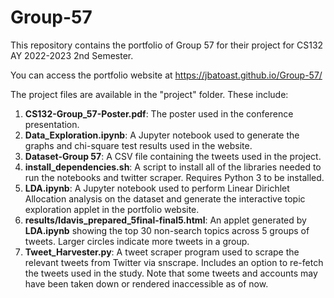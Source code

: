 # Group-57
This repository contains the portfolio of Group 57 for their project for CS132 AY 2022-2023 2nd Semester.

You can access the portfolio website at https://jbatoast.github.io/Group-57/

The project files are available in the "project" folder. These include:
1. **CS132-Group_57-Poster.pdf**: The poster used in the conference presentation.
2. **Data_Exploration.ipynb**: A Jupyter notebook used to generate the graphs and chi-square test results used in the website.
3. **Dataset-Group 57**: A CSV file containing the tweets used in the project.
4. **install_dependencies.sh**: A script to install all of the libraries needed to run the notebooks and twitter scraper. Requires Python 3 to be installed.
5. **LDA.ipynb**: A Jupyter notebook used to perform Linear Dirichlet Allocation analysis on the dataset and generate the interactive topic exploration applet in the portfolio website.
6. **results/ldavis_prepared_5final-final5.html**: An applet generated by **LDA.ipynb** showing the top 30 non-search topics across 5 groups of tweets. Larger circles indicate more tweets in a group.
7. **Tweet_Harvester.py**: A tweet scraper program used to scrape the relevant tweets from Twitter via snscrape. Includes an option to re-fetch the tweets used in the study. Note that some tweets and accounts may have been taken down or rendered inaccessible as of now.